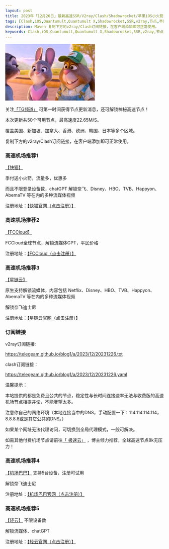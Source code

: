 ```yaml
---
layout: post
title: 2023年「12月26日」最新高速SSR/V2ray/Clash/Shadowrocket/苹果iOS小火箭/免费节点订阅链接
tags: [Clash,iOS,Quantumult,Quantumult X,Shadowrocket,SSR,v2ray,节点,苹果,小火箭,订阅链,高速免费节点,V2ray,clash,ss,ssr,trojan,vmess,免费节点,]
description: Maven 复制下方的v2ray/Clash订阅链接，在客户端添加即可正常使用。
keywords: Clash,iOS,Quantumult,Quantumult X,Shadowrocket,SSR,v2ray,节点,苹果,小火箭,订阅链接,高速免费节点,V2ray,clash,ss,ssr,trojan,vmess,翻墙必备,免费节点,科学上网, 
---
```

![img](/images/a.jpg)

关注[「TG频道」](https://t.me/+Nz3-ybO4nwMzMDU1) 可第一时间获得节点更新消息，还可解锁神秘高速节点！

本次更新共50个可用节点，最高速度22.65M/S。

覆盖美国、新加坡、加拿大、香港、欧洲、韩国、日本等多个区域。

复制下方的v2ray/Clash订阅链接，在客户端添加即可正常使用。

###  高速机场推荐1

[【快猫】](https://kuaimao.work/#/register?code=TTaIXhNs)

季付送小火箭，流量多，优惠多

而且不限登录设备数，chatGPT 解锁奈飞、Disney、HBO、TVB、Happyon、AbemaTV 等在内的多种流媒体视频

注册地址：[【快猫官网（点击注册）】](https://kuaimao.work/#/register?code=TTaIXhNs)

###  高速机场推荐2

[【FCCloud】](https://invite.fastconnect.cc/#/register?code=9BV1HHRM)

FCCloud全球节点，解锁流媒体GPT，平民价格

注册地址：[【FCCloud（点击注册）】](https://invite.fastconnect.cc/#/register?code=9BV1HHRM)

### 高速机场推荐3 

 [【星链云】](https://invite.fastconnect.cc/#/register?code=9BV1HHRM)

原生支持解锁流媒体，内容包括 Netflix、Disney、HBO、TVB、Happyon、AbemaTV 等在内的多种流媒体视频

解锁奈飞迪士尼

注册地址：[【星链云官网（点击注册）】](https://invite.fastconnect.cc/#/register?code=9BV1HHRM)

###  订阅链接

v2ray订阅链接:

https://telegeam.github.io/blog1/a/2023/12/20231226.txt

clash订阅链接：

https://telegeam.github.io/blog1/a/2023/12/20231226.yaml

温馨提示：

本站提供的都是免费且公共的节点，稳定性与长时间连接速率无法与收费版的高速机场节点相提并论，不能奢望太多。

注意你自己的网络环境（本地连接当中的DNS，手动配置一下：114.114.114.114，8.8.8.8或是其它公共的DNS。）

如果某个网址无法代理访问，可切换到全局代理模式，一般可解决。

如需其他付费机场节点请前往[「 极速云」](https://www.xn--mes358acgm99l.net/#/register?code=uDjEZfAr) ，博主倾力推荐，全球高速节点8k无压力！
###  高速机场推荐4 

[【机场巴巴】](https://www.ckcloud.xyz/#/register?code=wClxVeoq)
支持5台设备，注册可试用

解锁奈飞迪士尼

注册地址：[【机场巴巴官网（点击注册）】](https://www.ckcloud.xyz/#/register?code=wClxVeoq)

###  高速机场推荐5 

[【轻云】](https://qingyun.world/#/register?code=C5zOLvph)
不限设备数

解锁流媒体、chatGPT

注册地址：[【轻云官网（点击注册）】](https://qingyun.world/#/register?code=C5zOLvph)

